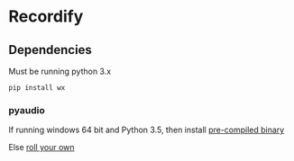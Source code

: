# Recordify #

## Dependencies

Must be running python 3.x

`pip install wx`

### pyaudio

If running windows 64 bit and Python 3.5, then install [pre-compiled binary](https://github.com/intxcc/pyaudio_portaudio/releases/download/1.0c/Windows.Installer.Python.3.5.PyAudio.0.2.7.amd64.exe)

Else [roll your own](https://github.com/intxcc/pyaudio_portaudio/releases)